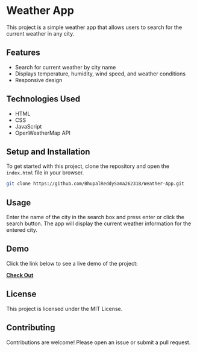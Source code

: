 # Weather App

This project is a simple weather app that allows users to search for the current weather in any city.

## Features

- Search for current weather by city name
- Displays temperature, humidity, wind speed, and weather conditions
- Responsive design

## Technologies Used

- HTML
- CSS
- JavaScript
- OpenWeatherMap API

## Setup and Installation

To get started with this project, clone the repository and open the `index.html` file in your browser.

```bash
git clone https://github.com/BhupalReddySama262318/Weather-App.git
```

## Usage

Enter the name of the city in the search box and press enter or click the search button. The app will display the current weather information for the entered city.

## Demo

Click the link below to see a live demo of the project:

[**Check Out**](https://bhupalreddysama262318.github.io/Weather-App/)

## License

This project is licensed under the MIT License.

## Contributing

Contributions are welcome! Please open an issue or submit a pull request.
